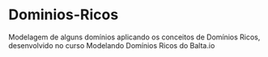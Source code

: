 # Dominios-Ricos
Modelagem de alguns domínios aplicando os conceitos de Domínios Ricos, desenvolvido no curso Modelando Domínios Ricos do Balta.io
